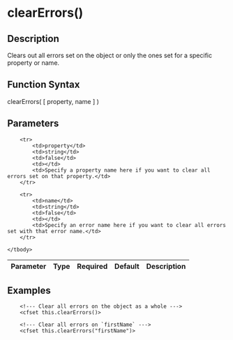 # clearErrors()

## Description
Clears out all errors set on the object or only the ones set for a specific property or name.

## Function Syntax
clearErrors( [ property, name ] )


## Parameters
<table>
	<thead>
		<tr>
			<th>Parameter</th>
			<th>Type</th>
			<th>Required</th>
			<th>Default</th>
			<th>Description</th>
		</tr>
	</thead>
	<tbody>
		
		<tr>
			<td>property</td>
			<td>string</td>
			<td>false</td>
			<td></td>
			<td>Specify a property name here if you want to clear all errors set on that property.</td>
		</tr>
		
		<tr>
			<td>name</td>
			<td>string</td>
			<td>false</td>
			<td></td>
			<td>Specify an error name here if you want to clear all errors set with that error name.</td>
		</tr>
		
	</tbody>
</table>


## Examples
	
		<!--- Clear all errors on the object as a whole --->
		<cfset this.clearErrors()>
		
		<!--- Clear all errors on `firstName` --->
		<cfset this.clearErrors("firstName")>
